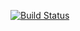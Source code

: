 [![Build Status](https://travis-ci.org/anabelle/exercisesinstyle.svg?branch=master)](https://travis-ci.org/anabelle/exercisesinstyle)